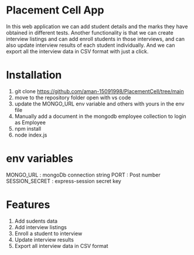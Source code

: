 
# Placement Cell App

In this web application we can add student details and the marks they have obtained in different tests. Another functionality is that we can create interview listings and can add enroll students in those interviews, and can also update interview results of each student individually. And we can export all the interview data in CSV format with just a click.

# Installation
1) git clone https://github.com/aman-15091998/PlacementCell/tree/main
2) move to the repository folder open with vs code
3) update the MONGO_URL env variable and others  with yours in the env file
4) Manually add a document in the mongodb employee collection to login as Employee
4) npm install
5) node index.js

# env variables
MONGO_URL : mongoDb connection string
PORT : Post number
SESSION_SECRET : express-session secret key 
 
# Features
1) Add sudents data
2) Add interview listings   
3) Enroll a student to interview
4) Update interview results
5) Export all interview data in CSV format
